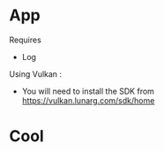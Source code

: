 # App

Requires
  - Log

Using Vulkan :
  - You will need to install the SDK from https://vulkan.lunarg.com/sdk/home

# Cool